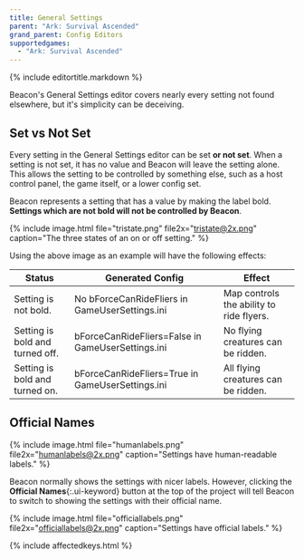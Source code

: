 ```yaml
---
title: General Settings
parent: "Ark: Survival Ascended"
grand_parent: Config Editors
supportedgames:
  - "Ark: Survival Ascended"
---
```

{% include editortitle.markdown %}

Beacon's General Settings editor covers nearly every setting not found elsewhere, but it's simplicity can be deceiving.

## Set vs Not Set

Every setting in the General Settings editor can be set **or not set**. When a setting is not set, it has no value and Beacon will leave the setting alone. This allows the setting to be controlled by something else, such as a host control panel, the game itself, or a lower config set.

Beacon represents a setting that has a value by making the label bold. **Settings which are not bold will not be controlled by Beacon**.

{% include image.html file="tristate.png" file2x="tristate@2x.png" caption="The three states of an on or off setting." %}

Using the above image as an example will have the following effects:

| Status | Generated Config | Effect |
| -- | -- | -- |
| Setting is not bold. | No bForceCanRideFliers in GameUserSettings.ini | Map controls the ability to ride flyers. |
| Setting is bold and turned off. | bForceCanRideFliers=False in GameUserSettings.ini | No flying creatures can be ridden. |
| Setting is bold and turned on. | bForceCanRideFliers=True in GameUserSettings.ini | All flying creatures can be ridden. |

## Official Names

{% include image.html file="humanlabels.png" file2x="humanlabels@2x.png" caption="Settings have human-readable labels." %}

Beacon normally shows the settings with nicer labels. However, clicking the **Official Names**{:.ui-keyword} button at the top of the project will tell Beacon to switch to showing the settings with their official name.

{% include image.html file="officiallabels.png" file2x="officiallabels@2x.png" caption="Settings have official labels." %}

{% include affectedkeys.html %}